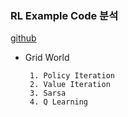 ### RL Example Code 분석

[github](https://github.com/rlcode)


- Grid World

       1. Policy Iteration
       2. Value Iteration
       3. Sarsa
       4. Q Learning
    
